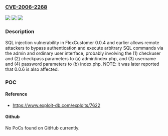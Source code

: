 ### [CVE-2006-2268](https://cve.mitre.org/cgi-bin/cvename.cgi?name=CVE-2006-2268)
![](https://img.shields.io/static/v1?label=Product&message=n%2Fa&color=blue)
![](https://img.shields.io/static/v1?label=Version&message=n%2Fa&color=blue)
![](https://img.shields.io/static/v1?label=Vulnerability&message=n%2Fa&color=brighgreen)

### Description

SQL injection vulnerability in FlexCustomer 0.0.4 and earlier allows remote attackers to bypass authentication and execute arbitrary SQL commands via the admin and ordinary user interface, probably involving the (1) checkuser and (2) checkpass parameters to (a) admin/index.php, and (3) username and (4) password parameters to (b) index.php.  NOTE: it was later reported that 0.0.6 is also affected.

### POC

#### Reference
- https://www.exploit-db.com/exploits/7622

#### Github
No PoCs found on GitHub currently.

